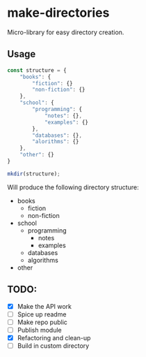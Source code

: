 # make-directories
Micro-library for easy directory creation. 

## Usage 
```javascript 
const structure = {
    "books": {
        "fiction": {}
        "non-fiction": {}
    }, 
    "school": {
        "programming": {
            "notes": {}, 
            "examples": {}
        }, 
        "databases": {}, 
        "alorithms": {}
    }, 
    "other": {}
}

mkdir(structure); 
```

Will produce the following directory structure: 
* books
  * fiction
  * non-fiction
* school
  * programming
    * notes
    * examples
  * databases
  * algorithms
* other


## TODO: 
- [X] Make the API work
- [ ] Spice up readme 
- [ ] Make repo public 
- [ ] Publish module 
- [X] Refactoring and clean-up
- [ ] Build in custom directory
